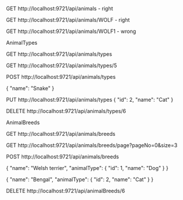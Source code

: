 GET http://localhost:9721/api/animals  - right

GET http://localhost:9721/api/animals/WOLF - right

GET http://localhost:9721/api/animals/WOLF1 - wrong



AnimalTypes

GET http://localhost:9721/api/animals/types

GET http://localhost:9721/api/animals/types/5

POST http://localhost:9721/api/animals/types 

{
"name": "Snake"
}

PUT  http://localhost:9721/api/animals/types
{
"id": 2,
"name": "Cat"
}

DELETE http://localhost:9721/api/animals/types/6



AnimalBreeds

GET http://localhost:9721/api/animals/breeds

GET http://localhost:9721/api/animals/breeds/page?pageNo=0&size=3

POST http://localhost:9721/api/animals/breeds

{
"name": "Welsh terrier",
"animalType": {
        "id": 1,
        "name": "Dog"
        }
}

{
"name": "Bengal",
"animalType": {
        "id": 2,
        "name": "Cat"
        }
}

DELETE http://localhost:9721/api/animalBreeds/6